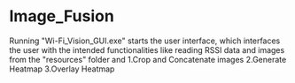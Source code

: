 # Image_Fusion
 
Running "Wi-Fi_Vision_GUI.exe" starts the user interface, which interfaces the user with the intended functionalities like reading RSSI data and images from the "resources" folder and 
1.Crop and Concatenate images
2.Generate Heatmap
3.Overlay Heatmap
